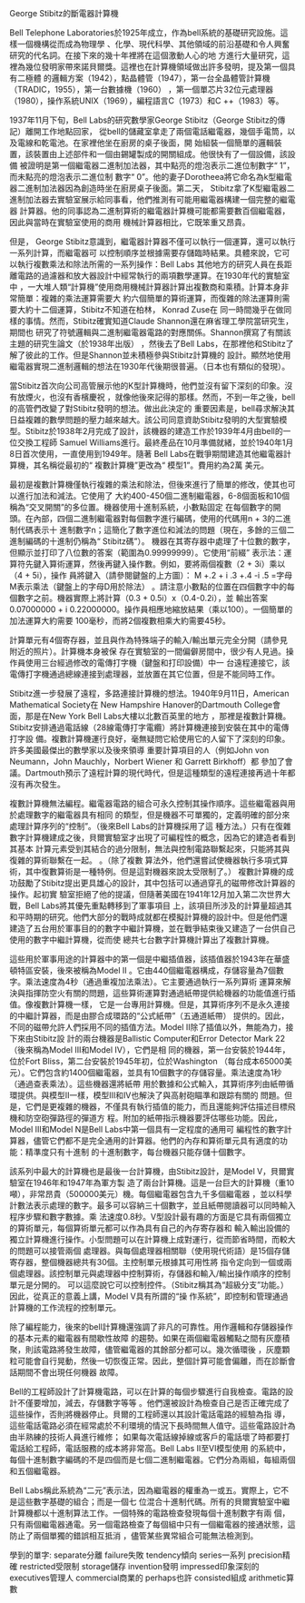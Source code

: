 George Stibitz的斷電器計算機

Bell Telephone Laboratories於1925年成立，作為bell系統的基礎研究設施。這樣一個機構從而成為物理學
、化學、現代科學、其他領域的前沿基礎和令人興奮研究的代名詞。在接下來的幾十年裡將在這個激動人心的地
方進行大量研究，這裡為幾位發明家帶來諾貝爾獎。這裡也在計算機領域做出許多發明，提及第一個具有二極體
的邏輯方案（1942），點晶體管（1947），第一台全晶體管計算機（TRADIC，1955），第一台數據機（1960）
，第一個單芯片32位元處理器（1980），操作系統UNIX（1969），編程語言C（1973）和C ++（1983）等。

1937年11月下旬，Bell Labs的研究數學家George Stibitz（George Stibitz的傳記）離開工作地點回家，
從bell的儲藏室拿走了兩個電話繼電器，幾個手電筒，以及電線和乾電池。在家裡他坐在廚房的桌子後面，開
始組裝一個簡單的邏輯裝置，該裝置由上述部件和一個由錫罐製成的開關組成。他很快有了一個設備，該設備
被證明是第一個繼電器二進制加法器，其中點亮的燈泡表示二進位制數字“ 1”，而未點亮的燈泡表示二進位制
數字“ 0”。他的妻子Dorotheea將它命名為k型繼電器二進制加法器因為創造時坐在廚房桌子後面。第二天，
Stibitz拿了K型繼電器二進制加法器去實驗室展示給同事看，他們推測有可能用繼電器構建一個完整的繼電器
計算器。他的同事認為二進制算術的繼電器計算機可能都需要數百個繼電器，因此與當時在實驗室使用的商用
機械計算器相比，它既笨重又昂貴。

但是， George Stibitz意識到，繼電器計算器不僅可以執行一個運算，還可以執行一系列計算，而繼電器可
以控制順序並根據需要存儲臨時結果。具體來說，它可以執行複數乘法和除法所需的一系列操作：Bell Labs
其他地方的研究人員在長距離電路的過濾器和放大器設計中經常執行的兩項數學運算。在1930年代的實驗室中
，一大堆人類“計算機”使用商用機械計算器計算出複數商和乘積。計算本身非常簡單：複雜的乘法運算需要大
約六個簡單的算術運算，而復雜的除法運算則需要大約十二個運算，Stibitz不知道在柏林， Konrad Zuse在
同一時間幾乎在做同樣的事情。然而，Stibitz確實知道Claude Shannon還在麻省理工學院當研究生，期間也
研究了符號邏輯與二進制繼電器電路的對應關係。Shannon撰寫了有關該主題的研究生論文（於1938年出版）
，然後去了Bell Labs，在那裡他和Stibitz了解了彼此的工作。但是Shannon並未積極參與Stibitz計算機的
設計。顯然地使用繼電器實現二進制邏輯的想法在1930年代後期很普遍。（日本也有類似的發現）。

當Stibitz首次向公司高管展示他的K型計算機時，他們並沒有留下深刻的印象。沒有放煙火，也沒有香檳慶祝
，就像他後來記得的那樣。然而，不到一年之後，bell的高管們改變了對Stibitz發明的想法。做出此決定的
重要因素是，bell尋求解決其日益複雜的數學問題的壓力越來越大。該公司同意資助Stibitz發明的大型實驗模
型。Stibitz於1938年2月完成了設計，該機器的建造工作於1939年4月由bell的一位交換工程師
Samuel Williams進行。最終產品在10月準備就緒，並於1940年1月8日首次使用，一直使用到1949年。隨著
Bell Labs在戰爭期間建造其他繼電器計算機，其名稱從最初的“ 複數計算機”更改為“ 模型1”。費用約為2萬
美元。

最初是複數計算機僅執行複雜的乘法和除法，但後來進行了簡單的修改，使其也可以進行加法和減法。它使用了
大約400-450個二進制繼電器，6-8個面板和10個稱為“交叉開關”的多位置。機器使用十進制系統，小數點固定
在每個數字的開頭。在內部，四個二進制繼電器對每個數字進行編碼，使用的代碼用n + 3的二進制代碼表示十
進制數字n；這簡化了數字進位和減法的問題（現在，多餘的三個二進制編碼的十進制仍稱為“ Stibitz碼”）。
機器在其寄存器中處理了十位數的數字，但顯示並打印了八位數的答案（範圍為0.99999999）。它使用“前綴”
表示法：運算符先鍵入算術運算，然後再鍵入操作數。例如，要將兩個複數（2 + 3i）乘以（4 + 5i），操作
員將鍵入（請參閱鍵盤的上方圖）： M +.2 + i .3 +.4 -i .5 =字母M表示乘法（鍵盤上的字母D用於除法）
。請注意小數點的位置在四個數字中的每個數字之前。機器實際上將計算（0.3 + 0.5i）x（0.4-0.2i），並
輸出答案0.07000000 + i 0.22000000。操作員相應地縮放結果（乘以100）。一個簡單的加法運算大約需要
100毫秒，而將2個複數相乘大約需要45秒。

計算單元有4個寄存器，並且與作為特殊端子的輸入/輸出單元完全分開（請參見附近的照片）。計算機本身被保
存在實驗室的一間偏僻房間中，很少有人見過。操作員使用三台經過修改的電傳打字機（鍵盤和打印設備）中一
台遠程連接它，該電傳打字機通過總線連接到處理器，並放置在其它位置，但是不能同時工作。

Stibitz進一步發展了遠程，多路連接計算機的想法。1940年9月11日，American Mathematical Society在
New Hampshire Hanover的Dartmouth College會面，那是在New York Bell Labs大樓以北數百英里的地方
，那裡是複數計算機。Stibitz安排通過電話線（28線電傳打字電纜）將計算機連接到安裝在其中的電傳打字設
備。複數計算機運行良好，毫無疑問它給使用它的人留下了深刻的印象。許多美國最傑出的數學家以及後來領導
重要計算項目的人（例如John von Neumann，John Mauchly，Norbert Wiener 和 Garrett Birkhoff）都
參加了會議。Dartmouth預示了遠程計算的現代時代，但是這種類型的遠程連接再過十年都沒有再次發生。

複數計算機無法編程。繼電器電路的組合可永久控制其操作順序。這些繼電器與用於處理數字的繼電器具有相同
的類型，但是機器不可單獨的，定義明確的部分來處理計算序列的“控制”。（後來Bell Labs的計算機採用了這
種方法。）只有在復雜數字計算機建成之後，貝爾實驗室才出現了可編程性的概念，因為它的建造者看到其基本
計算元素受到其結合的過分限制，無法與控制電路聯繫起來，只能將其與復雜的算術聯繫在一起。 。（除了複數
算法外，他們還嘗試使機器執行多項式算術，其中復數算術是一種特例。但是這對機器來說太受限制了。）
複數計算機的成功鼓勵了Stibitz提出更具雄心的設計，其中包括可以通過穿孔的磁帶修改計算器的操作。起初實
驗室拒絕了他的提議，但隨著美國在1941年12月加入第二次世界大戰，Bell Labs將其優先重點轉移到了軍事項目
上，該項目所涉及的計算量超過其和平時期的研究。他們大部分的戰時成就都在模擬計算機的設計中。但是他們還
建造了五台用於軍事目的的數字中繼計算機，並在戰爭結束後又建造了一台供自己使用的數字中繼計算機，從而使
總共七台數字計算機計算出了複數計算機。

這些用於軍事用途的計算器中的第一個是中繼插值器，該插值器於1943年在華盛頓特區安裝，後來被稱為Model II
。它由440個繼電器構成，存儲容量為7個數字。乘法速度為4秒（通過重複加法乘法）。它主要通過執行一系列算術
運算來解決與指揮防空火有關的問題，這些算術運算對通過紙帶提供給機器的功能值進行插值。像複數計算機一樣，
它是一台專用計算機。但是，其算術序列不是永久連接的中繼計算器，而是由膠合成環路的“公式紙帶”（五通道紙帶）
提供的。因此，不同的磁帶允許人們採用不同的插值方法。Model II除了插值以外，無能為力，接下來由Stibitz設
計的兩台機器是Ballistic Computer和Error Detector Mark 22（後來稱為Model III和Model IV），它們是相
同的機器，第一台安裝於1944年，位於Fort Bliss，第二台安裝於1945年初，位於Washington （每台成本65000美
元）。它們包含約1400個繼電器，並具有10個數字的存儲容量。乘法速度為1秒（通過查表乘法）。這些機器還將紙帶
用於數據和公式輸入，其算術序列由紙帶循環提供。與模型II一樣，模型III和IV也解決了與高射砲瞄準和跟踪有關的
問題。但是，它們是更複雜的機器，不僅具有執行插值的能力，而且還能夠評估描述目標飛機和防空砲彈路徑的彈道方
程。附加的紙帶指示機器要評估哪些功能。因此，Model III和Model N是Bell Labs中第一個具有一定程度的通用可
編程性的數字計算器，儘管它們都不是完全通用的計算器。他們的內存和算術單元具有適度的功能：精準度只有十進制
的十進制數字，每台機器只能存儲十個數字。

該系列中最大的計算機也是最後一台計算機，由Stibitz設計，是Model V，貝爾實驗室在1946年和1947年為軍方製
造了兩台計算機。這是一台巨大的計算機（重10噸），非常昂貴（500000美元）機。每個繼電器包含九千多個繼電器
，並以科學計數法表示處理的數字。最多可以容納三十個數字，並且紙帶閱讀器可以同時輸入程序步驟和數字數據。乘
法速度0.8秒。V型設計最有趣的方面是它具有兩個獨立的算術單元，每個算術單元都可以作為具有自己的內存寄存器和
輸入輸出設備的獨立計算機進行操作。小型問題可以在計算機上成對運行，從而節省時間，而較大的問題可以接管兩個
處理器。與每個處理器相關聯（使用現代術語）是15個存儲寄存器，整個機器總共有30個。主控制單元根據其可用性將
指令定向到一個或兩個處理器。該控制單元與處理器中控制算術，存儲器和輸入/輸出操作順序的控制單元是分開的。
可以這麼說它可以控制控件。（Stibitz稱其為“超級分支”功能。）因此，從真正的意義上講，Model V具有所謂的“操
作系統”，即控制和管理通過計算機的工作流程的控制單元。

除了編程能力，後來的bell計算機還強調了非凡的可靠性。用作邏輯和存儲器操作的基本元素的繼電器有間歇性故障
的趨勢。如果在兩個繼電器觸點之間有灰塵積聚，則該電路將發生故障，儘管繼電器的其餘部分都可以。幾次循環後
，灰塵顆粒可能會自行晃動，然後一切恢復正常。因此，整個計算可能會偏離，而在診斷會話期間不會出現任何機器
故障。

Bell的工程師設計了計算機電路，可以在計算的每個步驟進行自我檢查。電路的設計不僅要增加，減去，存儲數字等等
。他們還被設計為檢查自己是否正確完成了這些操作，否則將機器停止。貝爾的工程師還以其設計電話電路的經驗為指
導，這些電話電路必須在經常處於不利環境的情況下長時間無人值守。這些電路設計為由半熟練的技術人員進行維修；
如果每次電話線掉線或客戶的電話壞了時都要打電話給工程師，電話服務的成本將非常高。Bell Labs II至VI模型使用
的系統中，每個十進制數字編碼的不是四個而是七個二進制繼電器。它們分為兩組，每組兩個和五個繼電器。

Bell Labs稱此系統為“二元”表示法，因為繼電器的權重為一或五。實際上，它不是這些數字基礎的組合；而是一個七
位混合十進制代碼。所有的貝爾實驗室中繼計算機都以十進制算法工作。一個特殊的電路檢查發現每個十進制數字有兩
個，只有兩個繼電器通電。另一個電路檢查了每個組中只有一個繼電器的接通狀態，這防止了兩個單獨的錯誤相互抵消
，儘管某些異常組合可能無法檢測到。


學到的單字:
separate分離
failure失敗
tendency傾向
series一系列
precision精確
restricted受限制
storage儲存
invention發明
impressed印象深刻的
executives管理人
commercial商業的
perhaps也許
consisted組成
arithmetic算數
